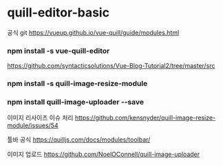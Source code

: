 # quill-editor-basic

공식 git
https://vueup.github.io/vue-quill/guide/modules.html

### npm install -s vue-quill-editor

https://github.com/syntacticsolutions/Vue-Blog-Tutorial2/tree/master/src

### npm install -s quill-image-resize-module

### npm install quill-image-uploader --save

이미지 리사이즈 이슈 처리
https://github.com/kensnyder/quill-image-resize-module/issues/54

툴바 공식
https://quilljs.com/docs/modules/toolbar/

이미지 업로드
https://github.com/NoelOConnell/quill-image-uploader
